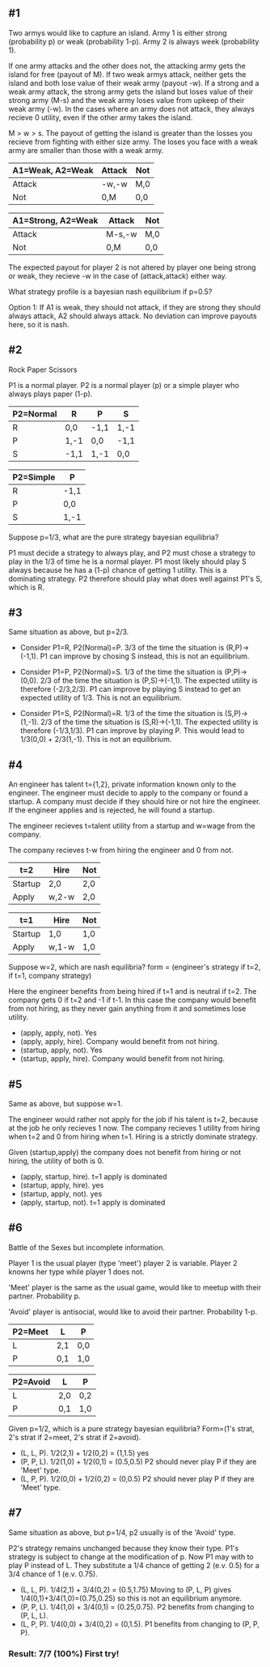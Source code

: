 ## #1

Two armys would like to capture an island. Army 1 is either strong (probability p) or weak (probability 1-p). Army 2 is always week (probability 1).

If one army attacks and the other does not, the attacking army gets the island for free (payout of M). If two weak armys attack, neither gets the island and both lose value of their weak army (payout -w). If a strong and a weak army attack, the strong army gets the island but loses value of their strong army (M-s) and the weak army loses value from upkeep of their weak army (-w). In the cases where an army does not attack, they always recieve 0 utility, even if the other army takes the island.

M > w > s. The payout of getting the island is greater than the losses you recieve from fighting with either size army. The loses you face with a weak army are smaller than those with a weak army.

| A1=Weak, A2=Weak | Attack | Not |
| ---------------- | ------ | --- |
| Attack           | -w,-w  | M,0 |
| Not              | 0,M    | 0,0 |

| A1=Strong, A2=Weak | Attack | Not |
| ------------------ | ------ | --- |
| Attack             | M-s,-w | M,0 |
| Not                | 0,M    | 0,0 |

The expected payout for player 2 is not altered by player one being strong or weak, they recieve -w in the case of (attack,attack) either way. 

What strategy profile is a bayesian nash equilibrium if p=0.5?

Option 1: If A1 is weak, they should not attack, if they are strong they should always attack, A2 should always attack. No deviation can improve payouts here, so it is nash.

## #2

Rock Paper Scissors

P1 is a normal player. P2 is a normal player (p) or a simple player who always plays paper (1-p). 

| P2=Normal | R    | P    | S    |
| --------- | ---- | ---- | ---- |
| R         | 0,0  | -1,1 | 1,-1 |
| P         | 1,-1 | 0,0  | -1,1 |
| S         | -1,1 | 1,-1 | 0,0  |

| P2=Simple | P    |
| --------- | ---- |
| R         | -1,1 |
| P         | 0,0  |
| S         | 1,-1 |

Suppose p=1/3, what are the pure strategy bayesian equilibria?

P1 must decide a strategy to always play, and P2 must chose a strategy to play in the 1/3 of time he is a normal player. P1 most likely should play S always because he has a (1-p) chance of getting 1 utility. This is a dominating strategy. P2 therefore should play what does well against P1's S, which is R. 

## #3

Same situation as above, but p=2/3. 

- Consider P1=R, P2(Normal)=P. 3/3 of the time the situation is (R,P)->(-1,1). P1 can improve by chosing S instead, this is not an equilibrium.

- Consider P1=P, P2(Normal)=S. 1/3 of the time the situation is (P,P)->(0,0). 2/3 of the time the situation is (P,S)->(-1,1). The expected utility is therefore (-2/3,2/3). P1 can improve by playing S instead to get an expected utility of 1/3. This is not an equilibrium.

- Consider P1=S, P2(Normal)=R. 1/3 of the time the situation is (S,P)->(1,-1). 2/3 of the time the situation is (S,R)->(-1,1). The expected utility is therefore (-1/3,1/3). P1  can improve by  playing P. This would lead to 1/3(0,0) + 2/3(1,-1). This is not an equilibrium.

## #4

An engineer has talent t={1,2}, private information known only to the engineer. The engineer must decide to apply to the company or found a startup. A company must decide if they should hire or not hire the engineer. If the engineer applies and is rejected, he will found a startup.

The engineer recieves t=talent utility from a startup and w=wage from the company.

The company recieves t-w from hiring the engineer and 0 from not.

| t=2     | Hire  | Not |
| ------- | ----- | --- |
| Startup | 2,0   | 2,0 |
| Apply   | w,2-w | 2,0 |

| t=1     | Hire  | Not |
| ------- | ----- | --- |
| Startup | 1,0   | 1,0 |
| Apply   | w,1-w | 1,0 |

Suppose w=2, which are nash equilibria? form = (engineer's strategy if t=2, if t=1, company strategy)

Here the engineer benefits from being hired if t=1 and is neutral if t=2. The company gets 0 if t=2 and -1 if t-1. In this case the company would benefit from not hiring, as they never gain anything from it and sometimes lose utility.

- (apply, apply, not). Yes
- (apply, apply, hire). Company would benefit from not hiring.
- (startup, apply, not). Yes
- (startup, apply, hire). Company would benefit from not hiring.

## #5

Same as above, but suppose w=1. 

The engineer would rather not apply for the job if his talent is t=2, because at the job he only recieves 1 now. The company recieves 1 utility from hiring when t=2 and 0 from hiring when t=1. Hiring is a strictly dominate strategy.


Given (startup,apply) the company does not benefit from hiring or not hiring, the utility of both is 0. 

- (apply, startup, hire). t=1 apply is dominated 
- (startup, apply, hire). yes
- (startup, apply, not). yes
- (apply, startup, not). t=1 apply is dominated

## #6

Battle of the Sexes but incomplete information.

Player 1 is the usual player (type 'meet') player 2 is variable. Player 2 knowns her type while player 1 does not.

'Meet' player is the same as the usual game, would like to meetup with their partner. Probability p. 

'Avoid' player is antisocial, would like to avoid their partner. Probability 1-p.

| P2=Meet | L   | P   |
| ------- | --- | --- |
| L       | 2,1 | 0,0 |
| P       | 0,1 | 1,0 |

| P2=Avoid | L   | P   |
| -------- | --- | --- |
| L        | 2,0 | 0,2 |
| P        | 0,1 | 1,0 |

Given p=1/2, which is a pure strategy bayesian equilibria? Form=(1's strat, 2's strat if 2=meet, 2's strat if 2=avoid).

- (L, L, P). 1/2(2,1) + 1/2(0,2) = (1,1.5) yes
- (P, P, L). 1/2(1,0) + 1/2(0,1) = (0.5,0.5) P2 should never play P if they are 'Meet' type.
- (L, P, P). 1/2(0,0) + 1/2(0,2) = (0,0.5) P2 should never play P if they are 'Meet' type.

## #7

Same situation as above, but p=1/4, p2 usually is of the 'Avoid' type.

P2's strategy remains unchanged because they know their type. P1's strategy is subject to change  at the modification of p. Now P1 may with to play P instead of L. They substitute a 1/4 chance of getting 2 (e.v. 0.5) for a 3/4 chance of 1 (e.v. 0.75).

- (L, L, P). 1/4(2,1) + 3/4(0,2) = (0.5,1.75) Moving to (P, L, P) gives 1/4(0,1)+3/4(1,0)=(0.75,0.25) so this is not an equilibrium anymore.
- (P, P, L). 1/4(1,0) + 3/4(0,1) = (0.25,0.75). P2 benefits from changing to (P, L, L).
- (L, P, P). 1/4(0,0) + 3/4(0,2) = (0,1.5). P1 benefits from changing to (P, P, P). 


### Result: 7/7 (100%) First try!
















